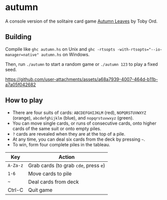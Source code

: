 # autumn

A console version of the solitaire card game [Autumn Leaves](https://www.amirrorclear.net/flowers/game/autumn-leaves/) by Toby Ord.

## Building

Compile like `ghc autumn.hs` on Unix and `ghc -rtsopts -with-rtsopts="--io-manager=native" autumn.hs` on Windows.

Then, run `./autumn` to start a random game or `./autumn 123` to play a fixed seed.

https://github.com/user-attachments/assets/a68a7939-4007-464d-b11b-a7a05f042682

## How to play

* There are four suits of cards: `ABCDEFGHIJKLM` (red), `NOPQRSTUVWXYZ` (orange), `abcdefghijklm` (blue), and `nopqrstuvwxyz` (green).
* You can move single cards, or runs of consecutive cards, onto higher cards of the same suit or onto empty piles.
* `?` cards are revealed when they are at the top of a pile.
* At any time, you can deal six cards from the deck by pressing `~`.
* To win, form four complete piles in the tableau.

| Key | Action |
| --- | --- |
| `A-Za-z` | Grab cards (to grab `cde`, press `e`) |
| `1-6` | Move cards to pile |
| `~` | Deal cards from deck |
| Ctrl-C | Quit game |
